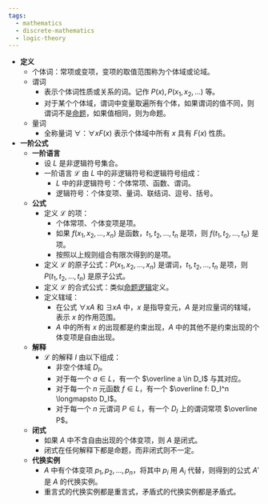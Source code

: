 ```yaml
---
tags:
  - mathematics
  - discrete-mathematics
  - logic-theory
---
```

- **定义**
    - 个体词：常项或变项，变项的取值范围称为个体域或论域。
    - 谓词
        - 表示个体词性质或关系的词。记作 $P(x),P(x_1,x_2,\dots)$ 等。
        - 对于某个个体域，谓词中变量取遍所有个体，如果谓词的值不同，则谓词不是[命题](/pages/mathematics/discrete-mathematics/proposition-logic.md#e9ee8d)，如果值相同，则为命题。
    - 量词
        - 全称量词 $\forall$：$\forall x F(x)$ 表示个体域中所有 $x$ 具有 $F(x)$ 性质。
- **一阶公式**
    - **一阶语言**
        - 设 $L$ 是非逻辑符号集合。
        - 一阶语言 $\mathcal L$ 由 $L$ 中的非逻辑符号和逻辑符号组成：
            -  $L$ 中的非逻辑符号：个体常项、函数、谓词。
            - 逻辑符号：个体变项、量词、联结词、逗号、括号。
    - **公式**
        - 定义 $\mathcal L$ 的项：
            - 个体常项、个体变项是项。
            - 如果 $f(x_1,x_2,\dots,x_n)$ 是函数，$t_1,t_2,\dots,t_n$ 是项，则 $f(t_1,t_2,\dots,t_n)$ 是项。
            - 按照以上规则组合有限次得到的是项。
        - 定义 $\mathcal L$ 的原子公式：$P(x_1,x_2,\dots,x_n)$ 是谓词，$t_1,t_2,\dots,t_n$ 是项，则 $P(t_1,t_2,\dots,t_n)$ 是原子公式。
        - 定义 $\mathcal L$ 的合式公式：类似[命题逻辑](/pages/mathematics/discrete-mathematics/proposition-logic.md#ilw96h)定义。
        - 定义辖域：
            - 在公式 $\forall x A$ 和 $\exists xA$ 中，$x$ 是指导变元，$A$ 是对应量词的辖域，表示 $x$ 的作用范围。
            - $A$ 中的所有 $x$ 的出现都是约束出现，$A$ 中的其他不是约束出现的个体变项是自由出现。
    - **解释**
        - $\mathcal L$ 的解释 $I$ 由以下组成：
            - 非空个体域 $D_I$。
            - 对于每一个 $a \in L$，有一个 $\overline a \in D_I$ 与其对应。
            - 对于每一个 $n$ 元函数 $f\in L$，有一个 $\overline f: D_I^n \longmapsto D_I$。
            - 对于每一个 $n$ 元谓词 $P\in L$，有一个 $D_I$ 上的谓词常项 $\overline P$。
    - **闭式**
        - 如果 $A$ 中不含自由出现的个体变项，则 $A$ 是闭式。
        - 闭式在任何解释下都是命题，而非闭式则不一定。
    - **代换实例**
        - $A$ 中有个体变项 $p_1,p_2,\dots,p_n$，将其中 $p_i$ 用 $A_i$ 代替，则得到的公式 $A'$ 是 $A$ 的代换实例。
        - 重言式的代换实例都是重言式，矛盾式的代换实例都是矛盾式。
